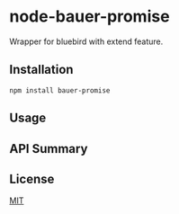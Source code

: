 # node-bauer-promise

Wrapper for bluebird with extend feature.

## Installation

```
npm install bauer-promise
```

## Usage



## API Summary



## License

[MIT](./LICENSE)
